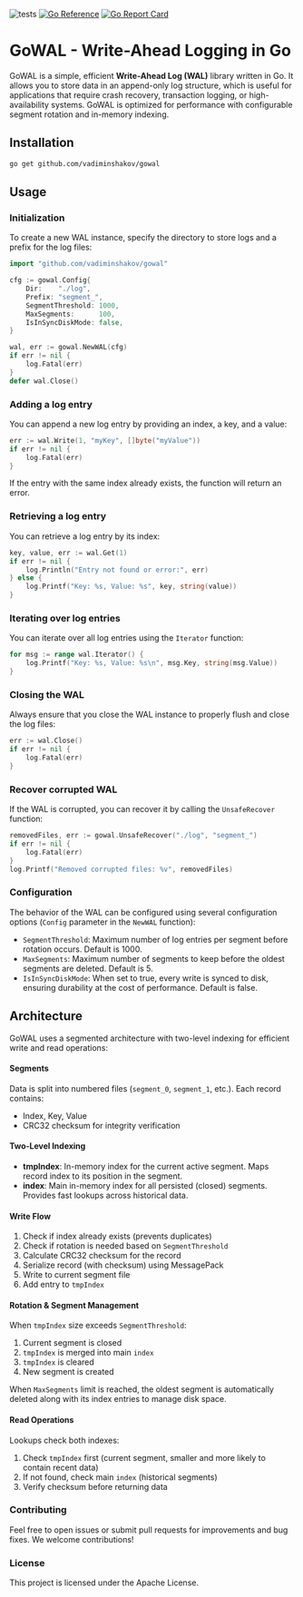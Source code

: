 ![tests](https://github.com/vadiminshakov/gowal/actions/workflows/tests.yml/badge.svg?branch=main)
[![Go Reference](https://pkg.go.dev/badge/github.com/vadiminshakov/gowal.svg)](https://pkg.go.dev/github.com/vadiminshakov/gowal)
[![Go Report Card](https://goreportcard.com/badge/github.com/vadiminshakov/gowal)](https://goreportcard.com/report/github.com/vadiminshakov/gowal)

# GoWAL - Write-Ahead Logging in Go

GoWAL is a simple, efficient **Write-Ahead Log (WAL)** library written in Go.
It allows you to store data in an append-only log structure, which is useful for applications that require crash recovery, transaction logging, or high-availability systems. 
GoWAL is optimized for performance with configurable segment rotation and in-memory indexing.


## Installation

```bash
go get github.com/vadiminshakov/gowal
```

## Usage

### Initialization

To create a new WAL instance, specify the directory to store logs and a prefix for the log files:

```go
import "github.com/vadiminshakov/gowal"

cfg := gowal.Config{
    Dir:    "./log",
    Prefix: "segment_",
    SegmentThreshold: 1000,
    MaxSegments:      100,
    IsInSyncDiskMode: false,
}

wal, err := gowal.NewWAL(cfg)
if err != nil {
    log.Fatal(err)
}
defer wal.Close()
```

### Adding a log entry
You can append a new log entry by providing an index, a key, and a value:
```go
err := wal.Write(1, "myKey", []byte("myValue"))
if err != nil {
    log.Fatal(err)
}
```
If the entry with the same index already exists, the function will return an error.

### Retrieving a log entry

You can retrieve a log entry by its index:

```go
key, value, err := wal.Get(1)
if err != nil {
    log.Println("Entry not found or error:", err)
} else {
    log.Printf("Key: %s, Value: %s", key, string(value))
}
```

### Iterating over log entries

You can iterate over all log entries using the `Iterator` function:

```go
for msg := range wal.Iterator() {
    log.Printf("Key: %s, Value: %s\n", msg.Key, string(msg.Value))
}
```

### Closing the WAL
Always ensure that you close the WAL instance to properly flush and close the log files:

```go
err := wal.Close()
if err != nil {
    log.Fatal(err)
}
```

### Recover corrupted WAL
If the WAL is corrupted, you can recover it by calling the `UnsafeRecover` function:

```go
removedFiles, err := gowal.UnsafeRecover("./log", "segment_")
if err != nil {
    log.Fatal(err)
}
log.Printf("Removed corrupted files: %v", removedFiles)
```

### Configuration
The behavior of the WAL can be configured using several configuration options (`Config` parameter in the `NewWAL` function):

 - `SegmentThreshold`: Maximum number of log entries per segment before rotation occurs. Default is 1000.
 - `MaxSegments`: Maximum number of segments to keep before the oldest segments are deleted. Default is 5.
 - `IsInSyncDiskMode`: When set to true, every write is synced to disk, ensuring durability at the cost of performance. Default is false.

## Architecture

GoWAL uses a segmented architecture with two-level indexing for efficient write and read operations:

#### Segments
Data is split into numbered files (`segment_0`, `segment_1`, etc.). Each record contains:
- Index, Key, Value
- CRC32 checksum for integrity verification

#### Two-Level Indexing
- **tmpIndex**: In-memory index for the current active segment. Maps record index to its position in the segment.
- **index**: Main in-memory index for all persisted (closed) segments. Provides fast lookups across historical data.

#### Write Flow
1. Check if index already exists (prevents duplicates)
2. Check if rotation is needed based on `SegmentThreshold`
3. Calculate CRC32 checksum for the record
4. Serialize record (with checksum) using MessagePack
5. Write to current segment file
6. Add entry to `tmpIndex`

#### Rotation & Segment Management
When `tmpIndex` size exceeds `SegmentThreshold`:
1. Current segment is closed
2. `tmpIndex` is merged into main `index`
3. `tmpIndex` is cleared
4. New segment is created

When `MaxSegments` limit is reached, the oldest segment is automatically deleted along with its index entries to manage disk space.

#### Read Operations
Lookups check both indexes:
1. Check `tmpIndex` first (current segment, smaller and more likely to contain recent data)
2. If not found, check main `index` (historical segments)
3. Verify checksum before returning data

### Contributing
Feel free to open issues or submit pull requests for improvements and bug fixes. We welcome contributions!

### License
This project is licensed under the Apache License.